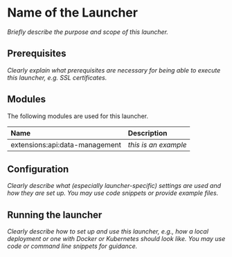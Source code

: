 # Name of the Launcher

_Briefly describe the purpose and scope of this launcher._

## Prerequisites

_Clearly explain what prerequisites are necessary for being able to execute this launcher, e.g. SSL certificates._

## Modules

The following modules are used for this launcher.

| Name | Description                                                                                                   |
| :----| :---------------------------------------------------------------------------------------|
| extensions:api:data-management | _this is an example_ |

## Configuration

_Clearly describe what (especially launcher-specific) settings are used and how they are set up. You
may use code snippets or provide example files._

## Running the launcher

_Clearly describe how to set up and use this launcher, e.g., how a local deployment or one with Docker
or Kubernetes should look like. You may use code or command line snippets for guidance._
